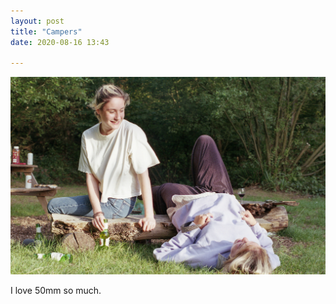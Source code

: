 ```yaml
---
layout: post
title: "Campers"
date: 2020-08-16 13:43

---
```

![vista](/images/fragments/campers.jpg)

I love 50mm so much.

